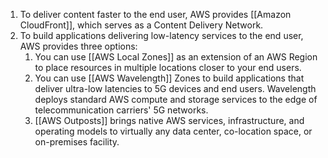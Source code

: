 1. To deliver content faster to the end user, AWS provides [[Amazon CloudFront]], which serves as a Content Delivery Network.
2. To build applications delivering low-latency services to the end user, AWS provides three options:
	1. You can use [[AWS Local Zones]] as an extension of an AWS Region to place resources in multiple locations closer to your end users.
	2. You can use [[AWS Wavelength]] Zones to build applications that deliver ultra-low latencies to 5G devices and end users. Wavelength deploys standard AWS compute and storage services to the edge of telecommunication carriers' 5G networks.
	3. [[AWS Outposts]] brings native AWS services, infrastructure, and operating models to virtually any data center, co-location space, or on-premises facility.